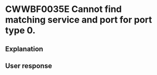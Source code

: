 # CWWBF0035E Cannot find matching service and port for port type 0.

## Explanation

## User response